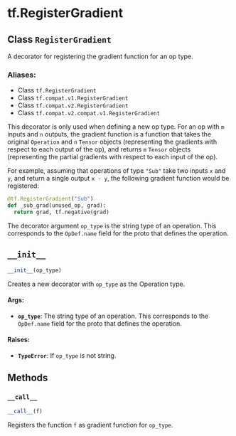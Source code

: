 <div itemscope itemtype="http://developers.google.com/ReferenceObject">
<meta itemprop="name" content="tf.RegisterGradient" />
<meta itemprop="path" content="Stable" />
<meta itemprop="property" content="__call__"/>
<meta itemprop="property" content="__init__"/>
</div>

# tf.RegisterGradient

## Class `RegisterGradient`

A decorator for registering the gradient function for an op type.



### Aliases:

* Class `tf.RegisterGradient`
* Class `tf.compat.v1.RegisterGradient`
* Class `tf.compat.v2.RegisterGradient`
* Class `tf.compat.v2.compat.v1.RegisterGradient`

<!-- Placeholder for "Used in" -->

This decorator is only used when defining a new op type. For an op
with `m` inputs and `n` outputs, the gradient function is a function
that takes the original `Operation` and `n` `Tensor` objects
(representing the gradients with respect to each output of the op),
and returns `m` `Tensor` objects (representing the partial gradients
with respect to each input of the op).

For example, assuming that operations of type `"Sub"` take two
inputs `x` and `y`, and return a single output `x - y`, the
following gradient function would be registered:

```python
@tf.RegisterGradient("Sub")
def _sub_grad(unused_op, grad):
  return grad, tf.negative(grad)
```

The decorator argument `op_type` is the string type of an
operation. This corresponds to the `OpDef.name` field for the proto
that defines the operation.

<h2 id="__init__"><code>__init__</code></h2>

``` python
__init__(op_type)
```

Creates a new decorator with `op_type` as the Operation type.


#### Args:


* <b>`op_type`</b>: The string type of an operation. This corresponds to the
  `OpDef.name` field for the proto that defines the operation.


#### Raises:


* <b>`TypeError`</b>: If `op_type` is not string.



## Methods

<h3 id="__call__"><code>__call__</code></h3>

``` python
__call__(f)
```

Registers the function `f` as gradient function for `op_type`.




